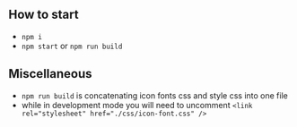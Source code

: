## How to start

- `npm i`
- `npm start` or `npm run build`

## Miscellaneous

- `npm run build` is concatenating icon fonts css and style css into one file
- while in development mode you will need to uncomment `<link rel="stylesheet" href="./css/icon-font.css" />`
